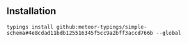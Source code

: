 ## Installation

`typings install github:meteor-typings/simple-schema#4e8cdad11bdb125516345f5cc9a2bff3accd766b --global`

